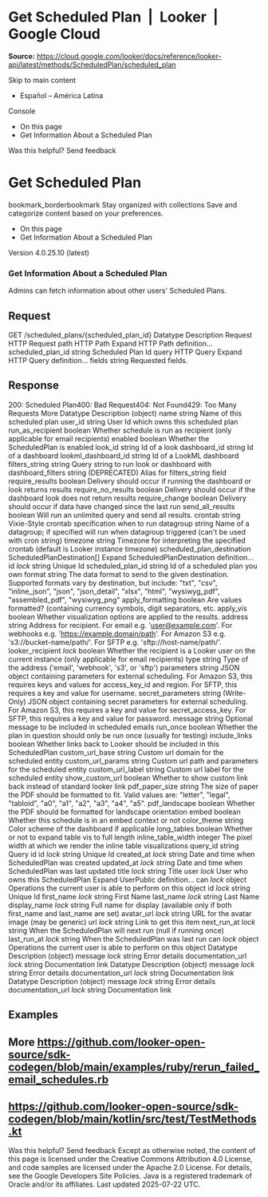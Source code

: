 # Get Scheduled Plan  |  Looker  |  Google Cloud

**Source:** https://cloud.google.com/looker/docs/reference/looker-api/latest/methods/ScheduledPlan/scheduled_plan

Skip to main content 


  * Español – América Latina

Console 
  * On this page
  * Get Information About a Scheduled Plan




Was this helpful?
Send feedback 
#  Get Scheduled Plan
bookmark_borderbookmark Stay organized with collections  Save and categorize content based on your preferences.
  * On this page
  * Get Information About a Scheduled Plan


Version 4.0.25.10 (latest) 
### Get Information About a Scheduled Plan
Admins can fetch information about other users' Scheduled Plans.
## Request
GET /scheduled_plans/{scheduled_plan_id} 
Datatype
Description
Request
HTTP Request 
path
HTTP Path 
Expand HTTP Path definition... 
scheduled_plan_id
string 
Scheduled Plan Id
query
HTTP Query 
Expand HTTP Query definition... 
fields
string 
Requested fields.
## Response
200: Scheduled Plan400: Bad Request404: Not Found429: Too Many Requests More
Datatype
Description
(object)
name
string 
Name of this scheduled plan
user_id
string 
User Id which owns this scheduled plan
run_as_recipient
boolean 
Whether schedule is run as recipient (only applicable for email recipients)
enabled
boolean 
Whether the ScheduledPlan is enabled
look_id
string 
Id of a look
dashboard_id
string 
Id of a dashboard
lookml_dashboard_id
string 
Id of a LookML dashboard
filters_string
string 
Query string to run look or dashboard with
dashboard_filters
string 
(DEPRECATED) Alias for filters_string field
require_results
boolean 
Delivery should occur if running the dashboard or look returns results
require_no_results
boolean 
Delivery should occur if the dashboard look does not return results
require_change
boolean 
Delivery should occur if data have changed since the last run
send_all_results
boolean 
Will run an unlimited query and send all results.
crontab
string 
Vixie-Style crontab specification when to run
datagroup
string 
Name of a datagroup; if specified will run when datagroup triggered (can't be used with cron string)
timezone
string 
Timezone for interpreting the specified crontab (default is Looker instance timezone)
scheduled_plan_destination
ScheduledPlanDestination[] 
Expand ScheduledPlanDestination definition... 
id
_lock_
string 
Unique Id
scheduled_plan_id
string 
Id of a scheduled plan you own
format
string 
The data format to send to the given destination. Supported formats vary by destination, but include: "txt", "csv", "inline_json", "json", "json_detail", "xlsx", "html", "wysiwyg_pdf", "assembled_pdf", "wysiwyg_png"
apply_formatting
boolean 
Are values formatted? (containing currency symbols, digit separators, etc.
apply_vis
boolean 
Whether visualization options are applied to the results.
address
string 
Address for recipient. For email e.g. 'user@example.com'. For webhooks e.g. 'https://example.domain/path'. For Amazon S3 e.g. 's3://bucket-name/path/'. For SFTP e.g. 'sftp://host-name/path/'. 
looker_recipient
_lock_
boolean 
Whether the recipient is a Looker user on the current instance (only applicable for email recipients)
type
string 
Type of the address ('email', 'webhook', 's3', or 'sftp')
parameters
string 
JSON object containing parameters for external scheduling. For Amazon S3, this requires keys and values for access_key_id and region. For SFTP, this requires a key and value for username.
secret_parameters
string 
(Write-Only) JSON object containing secret parameters for external scheduling. For Amazon S3, this requires a key and value for secret_access_key. For SFTP, this requires a key and value for password.
message
string 
Optional message to be included in scheduled emails
run_once
boolean 
Whether the plan in question should only be run once (usually for testing)
include_links
boolean 
Whether links back to Looker should be included in this ScheduledPlan
custom_url_base
string 
Custom url domain for the scheduled entity
custom_url_params
string 
Custom url path and parameters for the scheduled entity
custom_url_label
string 
Custom url label for the scheduled entity
show_custom_url
boolean 
Whether to show custom link back instead of standard looker link
pdf_paper_size
string 
The size of paper the PDF should be formatted to fit. Valid values are: "letter", "legal", "tabloid", "a0", "a1", "a2", "a3", "a4", "a5".
pdf_landscape
boolean 
Whether the PDF should be formatted for landscape orientation
embed
boolean 
Whether this schedule is in an embed context or not
color_theme
string 
Color scheme of the dashboard if applicable
long_tables
boolean 
Whether or not to expand table vis to full length
inline_table_width
integer 
The pixel width at which we render the inline table visualizations
query_id
string 
Query id
id
_lock_
string 
Unique Id
created_at
_lock_
string 
Date and time when ScheduledPlan was created
updated_at
_lock_
string 
Date and time when ScheduledPlan was last updated
title
_lock_
string 
Title
user
_lock_
User who owns this ScheduledPlan
Expand UserPublic definition... 
can
_lock_
object 
Operations the current user is able to perform on this object
id
_lock_
string 
Unique Id
first_name
_lock_
string 
First Name
last_name
_lock_
string 
Last Name
display_name
_lock_
string 
Full name for display (available only if both first_name and last_name are set)
avatar_url
_lock_
string 
URL for the avatar image (may be generic)
url
_lock_
string 
Link to get this item
next_run_at
_lock_
string 
When the ScheduledPlan will next run (null if running once)
last_run_at
_lock_
string 
When the ScheduledPlan was last run
can
_lock_
object 
Operations the current user is able to perform on this object
Datatype
Description
(object)
message
_lock_
string 
Error details
documentation_url
_lock_
string 
Documentation link
Datatype
Description
(object)
message
_lock_
string 
Error details
documentation_url
_lock_
string 
Documentation link
Datatype
Description
(object)
message
_lock_
string 
Error details
documentation_url
_lock_
string 
Documentation link
## Examples
More
https://github.com/looker-open-source/sdk-codegen/blob/main/examples/ruby/rerun_failed_email_schedules.rb   
---  
https://github.com/looker-open-source/sdk-codegen/blob/main/kotlin/src/test/TestMethods.kt   
---  
Was this helpful?
Send feedback 
Except as otherwise noted, the content of this page is licensed under the Creative Commons Attribution 4.0 License, and code samples are licensed under the Apache 2.0 License. For details, see the Google Developers Site Policies. Java is a registered trademark of Oracle and/or its affiliates.
Last updated 2025-07-22 UTC.


